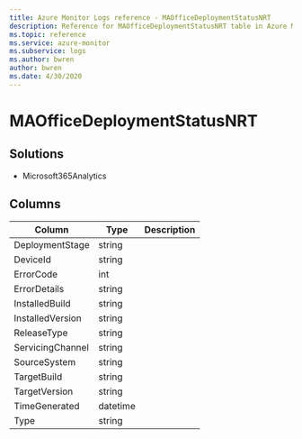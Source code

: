 ```yaml
---
title: Azure Monitor Logs reference - MAOfficeDeploymentStatusNRT
description: Reference for MAOfficeDeploymentStatusNRT table in Azure Monitor Logs.
ms.topic: reference
ms.service: azure-monitor
ms.subservice: logs
ms.author: bwren
author: bwren
ms.date: 4/30/2020
---
```


# MAOfficeDeploymentStatusNRT

 

## Solutions

- Microsoft365Analytics




## Columns

|Column|Type|Description|
|---|---|---|
|DeploymentStage|string||
|DeviceId|string||
|ErrorCode|int||
|ErrorDetails|string||
|InstalledBuild|string||
|InstalledVersion|string||
|ReleaseType|string||
|ServicingChannel|string||
|SourceSystem|string||
|TargetBuild|string||
|TargetVersion|string||
|TimeGenerated|datetime||
|Type|string||
